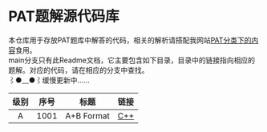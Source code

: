 # PAT题解源代码库
本仓库用于存放PAT题库中解答的代码，相关的解析请搭配我网站[PAT分类下的内容](https://www.grobsr.com/topics/pat-analysis/)食用。  
main分支只有此Readme文档，它主要包含如下目录，目录中的链接指向相应的题解。对应的代码，请在相应的分支中查找。  
⌇●﹏●⌇缓慢更新中……

| 级别 | 序号 |    标题    |                      链接                      |
| :--: | :--: | :--------: | :--------------------------------------------: |
|  A   | 1001 | A+B Format | [C++](https://github.com/Grobsr/PAT/blob/main) |

